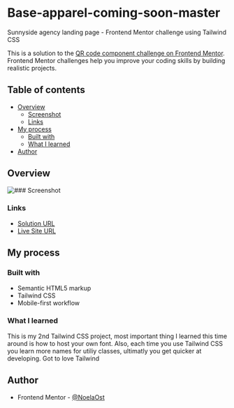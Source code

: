 # Base-apparel-coming-soon-master
Sunnyside agency landing page - Frontend Mentor challenge using Tailwind CSS


This is a solution to the [QR code component challenge on Frontend Mentor](https://www.frontendmentor.io/challenges/base-apparel-coming-soon-page-5d46b47f8db8a7063f9331a0). Frontend Mentor challenges help you improve your coding skills by building realistic projects. 

## Table of contents

- [Overview](#overview)
  - [Screenshot](#screenshot)
  - [Links](#links)
- [My process](#my-process)
  - [Built with](#built-with)
  - [What I learned](#what-i-learned)
- [Author](#author)

## Overview

![### Screenshot](https://user-images.githubusercontent.com/110282131/197013251-e25a3bfc-95fa-4d96-ad7d-b421e0f56d30.png)

### Links

- [Solution URL](https://github.com/NoelaOst/Base-apparel-coming-soon-master/)
- [Live Site URL](https://noelaost.github.io/Base-apparel-coming-soon-master/)

## My process

### Built with

- Semantic HTML5 markup
- Tailwind CSS
- Mobile-first workflow

### What I learned
This is my 2nd Tailwind CSS project, most important thing I learned this time around is how to host your own font.
Also, each time you use Tailwind CSS you learn more names for utiliy classes, ultimatly you get quicker at developing.
Got to love Tailwind 

## Author

- Frontend Mentor - [@NoelaOst](https://www.frontendmentor.io/profile/NoelaOst)
